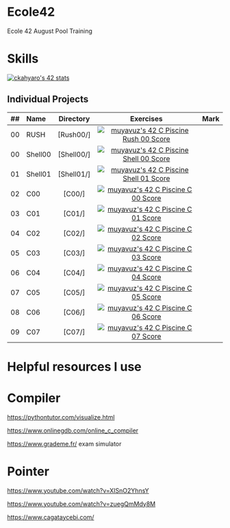 # Ecole42
Ecole 42 August Pool Training

# Skills #
[![ckahyaro's 42 stats](https://badge.mediaplus.ma/greenbinary/ckahyaro?UM6P=off)](https://github.com/oakoudad/badge42)

## Individual Projects

| ## | Name | Directory | Exercises | Mark |
|:----:|:-----------------------------------|:-------------:|:------------------:|:--------------:|
|  00  |RUSH       | [Rush00/]          | [![muyavuz's 42 C Piscine Rush 00 Score](https://badge42.vercel.app/api/v2/cl7nelx3c00440gl9pb68ajk4/project/2737894)](https://github.com/mstkyvz/Ecole42/tree/main/Rush00/ex00)
|  00  |Shell00    | [Shell00/]         | [![muyavuz's 42 C Piscine Shell 00 Score](https://badge42.vercel.app/api/v2/cl7nelx3c00440gl9pb68ajk4/project/2737894)](https://github.com/mstkyvz/Ecole42/tree/main/Shell00)
|  01  |Shell01    | [Shell01/]         | [![muyavuz's 42 C Piscine Shell 01 Score](https://badge42.vercel.app/api/v2/cl7nelx3c00440gl9pb68ajk4/project/2756486)](https://github.com/mstkyvz/Ecole42/tree/main/Shell01)
|  02  |C00        | [C00/]             | [![muyavuz's 42 C Piscine C 00 Score](https://badge42.vercel.app/api/v2/cl7nelx3c00440gl9pb68ajk4/project/2742764)](https://github.com/mstkyvz/Ecole42/tree/main/C00)
|  03  |C01        | [C01/]             | [![muyavuz's 42 C Piscine C 01 Score](https://badge42.vercel.app/api/v2/cl7nelx3c00440gl9pb68ajk4/project/2750464)](https://github.com/mstkyvz/Ecole42/tree/main/C01)
|  04  |C02        | [C02/]             | [![muyavuz's 42 C Piscine C 02 Score](https://badge42.vercel.app/api/v2/cl7nelx3c00440gl9pb68ajk4/project/2763866)](https://github.com/mstkyvz/Ecole42/tree/main/C02)
|  05  |C03        | [C03/]             | [![muyavuz's 42 C Piscine C 03 Score](https://badge42.vercel.app/api/v2/cl7nelx3c00440gl9pb68ajk4/project/2765653)](https://github.com/mstkyvz/Ecole42/tree/main/C03)
|  06  |C04        | [C04/]             | [![muyavuz's 42 C Piscine C 04 Score](https://badge42.vercel.app/api/v2/cl7nelx3c00440gl9pb68ajk4/project/2737894)](https://github.com/mstkyvz/Ecole42/tree/main/C04)
|  07  |C05        | [C05/]             | [![muyavuz's 42 C Piscine C 05 Score](https://badge42.vercel.app/api/v2/cl7nelx3c00440gl9pb68ajk4/project/2771610)](https://github.com/mstkyvz/Ecole42/tree/main/C05)
|  08  |C06        | [C06/]             | [![muyavuz's 42 C Piscine C 06 Score](https://badge42.vercel.app/api/v2/cl7nelx3c00440gl9pb68ajk4/project/2771611)](https://github.com/mstkyvz/Ecole42/tree/main/C06)
|  09  |C07        | [C07/]             | [![muyavuz's 42 C Piscine C 07 Score](https://badge42.vercel.app/api/v2/cl7nelx3c00440gl9pb68ajk4/project/2776245)](https://github.com/mstkyvz/Ecole42/tree/main/C07)


# Helpful resources I use #

# Compiler #
https://pythontutor.com/visualize.html

https://www.onlinegdb.com/online_c_compiler

https://www.grademe.fr/ exam simulator
# Pointer #

https://www.youtube.com/watch?v=XISnO2YhnsY

https://www.youtube.com/watch?v=zuegQmMdy8M

https://www.cagataycebi.com/
